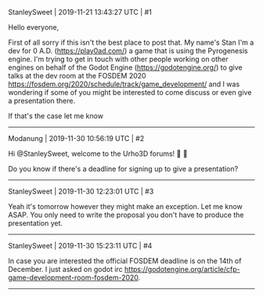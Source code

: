 StanleySweet | 2019-11-21 13:43:27 UTC | #1

Hello everyone,

First of all sorry if this isn't the best place to post that. My name's Stan I'm a dev for 0 A.D. (https://play0ad.com/) a game that is using the Pyrogenesis engine. I'm trying to get in touch with other people working on other engines on behalf of the Godot Engine (https://godotengine.org/) to give talks at the dev room at the FOSDEM 2020 https://fosdem.org/2020/schedule/track/game_development/ and I was wondering if some of you might be interested to come discuss or even give a presentation there.

If that's the case let me know

-------------------------

Modanung | 2019-11-30 10:56:19 UTC | #2

Hi @StanleySweet, welcome to the Urho3D forums! :confetti_ball: :slightly_smiling_face:

Do you know if there's a deadline for signing up to give a presentation?

-------------------------

StanleySweet | 2019-11-30 12:23:01 UTC | #3

Yeah it's tomorrow however they might make an exception. Let me know ASAP. You only need to write the proposal you don't have to produce the presentation yet.

-------------------------

StanleySweet | 2019-11-30 15:23:11 UTC | #4

In case you are interested the official FOSDEM deadline is on the 14th of December. I just asked on godot irc https://godotengine.org/article/cfp-game-development-room-fosdem-2020.

-------------------------

